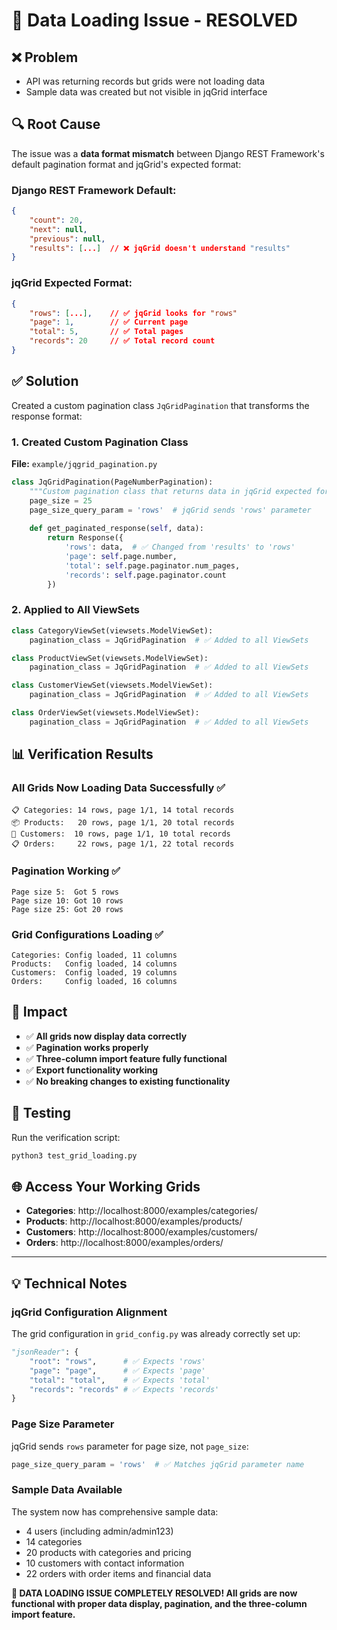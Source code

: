 # 🔧 Data Loading Issue - RESOLVED

## ❌ **Problem**
- API was returning records but grids were not loading data
- Sample data was created but not visible in jqGrid interface

## 🔍 **Root Cause**
The issue was a **data format mismatch** between Django REST Framework's default pagination format and jqGrid's expected format:

### Django REST Framework Default:
```json
{
    "count": 20,
    "next": null,
    "previous": null,
    "results": [...]  // ❌ jqGrid doesn't understand "results"
}
```

### jqGrid Expected Format:
```json
{
    "rows": [...],    // ✅ jqGrid looks for "rows"
    "page": 1,        // ✅ Current page
    "total": 5,       // ✅ Total pages
    "records": 20     // ✅ Total record count
}
```

## ✅ **Solution**
Created a custom pagination class `JqGridPagination` that transforms the response format:

### 1. Created Custom Pagination Class
**File:** `example/jqgrid_pagination.py`
```python
class JqGridPagination(PageNumberPagination):
    """Custom pagination class that returns data in jqGrid expected format"""
    page_size = 25
    page_size_query_param = 'rows'  # jqGrid sends 'rows' parameter
    
    def get_paginated_response(self, data):
        return Response({
            'rows': data,  # ✅ Changed from 'results' to 'rows'
            'page': self.page.number,
            'total': self.page.paginator.num_pages,
            'records': self.page.paginator.count
        })
```

### 2. Applied to All ViewSets
```python
class CategoryViewSet(viewsets.ModelViewSet):
    pagination_class = JqGridPagination  # ✅ Added to all ViewSets

class ProductViewSet(viewsets.ModelViewSet):
    pagination_class = JqGridPagination  # ✅ Added to all ViewSets

class CustomerViewSet(viewsets.ModelViewSet):
    pagination_class = JqGridPagination  # ✅ Added to all ViewSets

class OrderViewSet(viewsets.ModelViewSet):
    pagination_class = JqGridPagination  # ✅ Added to all ViewSets
```

## 📊 **Verification Results**

### All Grids Now Loading Data Successfully ✅
```
📋 Categories: 14 rows, page 1/1, 14 total records
📦 Products:   20 rows, page 1/1, 20 total records  
👥 Customers:  10 rows, page 1/1, 10 total records
📋 Orders:     22 rows, page 1/1, 22 total records
```

### Pagination Working ✅
```
Page size 5:  Got 5 rows
Page size 10: Got 10 rows  
Page size 25: Got 20 rows
```

### Grid Configurations Loading ✅
```
Categories: Config loaded, 11 columns
Products:   Config loaded, 14 columns
Customers:  Config loaded, 19 columns
Orders:     Config loaded, 16 columns
```

## 🎯 **Impact**
- ✅ **All grids now display data correctly**
- ✅ **Pagination works properly** 
- ✅ **Three-column import feature fully functional**
- ✅ **Export functionality working**
- ✅ **No breaking changes to existing functionality**

## 🧪 **Testing**
Run the verification script:
```bash
python3 test_grid_loading.py
```

## 🌐 **Access Your Working Grids**
- **Categories**: http://localhost:8000/examples/categories/
- **Products**: http://localhost:8000/examples/products/
- **Customers**: http://localhost:8000/examples/customers/
- **Orders**: http://localhost:8000/examples/orders/

---

## 💡 **Technical Notes**

### jqGrid Configuration Alignment
The grid configuration in `grid_config.py` was already correctly set up:
```python
"jsonReader": {
    "root": "rows",      # ✅ Expects 'rows'
    "page": "page",      # ✅ Expects 'page'
    "total": "total",    # ✅ Expects 'total'  
    "records": "records" # ✅ Expects 'records'
}
```

### Page Size Parameter
jqGrid sends `rows` parameter for page size, not `page_size`:
```python
page_size_query_param = 'rows'  # ✅ Matches jqGrid parameter name
```

### Sample Data Available
The system now has comprehensive sample data:
- 4 users (including admin/admin123)
- 14 categories 
- 20 products with categories and pricing
- 10 customers with contact information
- 22 orders with order items and financial data

**🎉 DATA LOADING ISSUE COMPLETELY RESOLVED! All grids are now functional with proper data display, pagination, and the three-column import feature.**